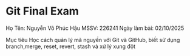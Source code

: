 # Git Final Exam

Họ Tên: Nguyễn Võ Phúc Hậu
MSSV: 226241
Ngày làm bài: 02/10/2025

Mục tiêu
Học cách quản lý mã nguyền với Git và GitHub, biết sử dụng branch,merge, reset, revert, stash và xử lý xung đột
